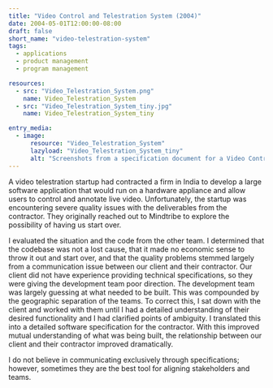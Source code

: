 ```yaml
---
title: "Video Control and Telestration System (2004)"
date: 2004-05-01T12:00:00-08:00
draft: false
short_name: "video-telestration-system"
tags:
  - applications
  - product management
  - program management

resources:
  - src: "Video_Telestration_System.png"
    name: Video_Telestration_System
  - src: "Video_Telestration_System_tiny.jpg"
    name: Video_Telestration_System_tiny

entry_media:
  - image:
      resource: "Video_Telestration_System"
      lazyload: "Video_Telestration_System_tiny"
      alt: "Screenshots from a specification document for a Video Control and Telestration System"
---
```

A video telestration startup had contracted a firm in India to develop a large software application
that would run on a hardware appliance and allow users to control and annotate live video.
Unfortunately, the startup was encountering severe quality issues with the deliverables from the
contractor. They originally reached out to Mindtribe to explore the possibility of having us start
over.

I evaluated the situation and the code from the other team. I determined that the codebase was not a
lost cause, that it made no economic sense to throw it out and start over, and that the quality
problems stemmed largely from a communication issue between our client and their contractor. Our
client did not have experience providing technical specifications, so they were giving the
development team poor direction. The development team was largely guessing at what needed to be
built. This was compounded by the geographic separation of the teams. To correct this, I sat down
with the client and worked with them until I had a detailed understanding of their desired
functionality and I had clarified points of ambiguity. I translated this into a detailed software
specification for the contractor. With this improved mutual understanding of what was being built,
the relationship between our client and their contractor improved dramatically.

I do not believe in communicating exclusively through specifications; however, sometimes they are the
best tool for aligning stakeholders and teams.
